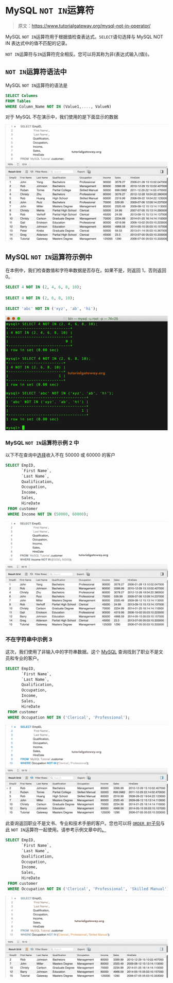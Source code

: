 # MySQL `NOT IN`运算符

> 原文：<https://www.tutorialgateway.org/mysql-not-in-operator/>

MySQL `NOT IN`运算符用于根据值检查表达式。`SELECT`语句选择与 MySQL NOT IN 表达式中的值不匹配的记录。

`NOT IN`运算符与`IN`运算符完全相反。您可以将其称为非(表达式输入(值))。

## `NOT IN`运算符语法中

MySQL `NOT IN`运算符的语法是

```sql
SELECT Columns
FROM Tables
WHERE Column_Name NOT IN (Value1,...., ValueN) 
```

对于 MySQL 不在演示中，我们使用的是下面显示的数据

![MySQL NOT IN Operator 0](img/3640cd1ee3dbbff3e650b5e59b676b1c.png)

## MySQL `NOT IN`运算符示例中

在本例中，我们检查数值和字符串数据是否存在。如果不是，则返回 1，否则返回 0。

```sql
SELECT 4 NOT IN (2, 4, 6, 8, 10);

SELECT 4 NOT IN (2, 6, 8, 10);

SELECT 'abc' NOT IN ('xyz', 'ab', 'hi'); 
```

![MySQL NOT IN Operator 1](img/187552db950f1bc38ed7b578b24a4821.png)

### MySQL `NOT IN`运算符示例 2 中

以下不在查询中[选择](https://www.tutorialgateway.org/mysql-select-statement/)收入不在 50000 或 60000 的客户

```sql
SELECT EmpID, 
       `First Name`,
       `Last Name`,
       Qualification,
       Occupation,
       Income,
       Sales,
       HireDate
 FROM customer
 WHERE Income NOT IN (50000, 60000);
```

![MySQL NOT IN Operator 2](img/ab5d68188f9524bf3cfde760472443b4.png)

### 不在字符串中示例 3

这次，我们使用了非输入中的字符串数据。这个 [MySQL](https://www.tutorialgateway.org/mysql-tutorial/) 查询找到了职业不是文员和专业的客户。

```sql
SELECT EmpID, 
       `First Name`,
       `Last Name`,
       Qualification,
       Occupation,
       Income,
       Sales,
       HireDate
 FROM customer
 WHERE Occupation NOT IN ('Clerical', 'Professional');
```

![MySQL NOT IN Operator 3](img/a6e6e75ca4375fdd3aa518e50da4f7cd.png)

此查询返回职业不是文书、专业和技术手册的客户。您也可以将 [`ORDER BY`子句](https://www.tutorialgateway.org/mysql-order-by/)与此 `NOT IN`运算符一起使用。请参考示例文章中的[。](https://www.tutorialgateway.org/mysql-in-operator/)

```sql
SELECT EmpID, 
       `First Name`,
       `Last Name`,
       Qualification,
       Occupation,
       Income,
       Sales,
       HireDate
 FROM customer
 WHERE Occupation NOT IN ('Clerical', 'Professional', 'Skilled Manual');
```

![MySQL NOT IN Operator 4](img/3f456f108425224cf602d2a28d0093fd.png)